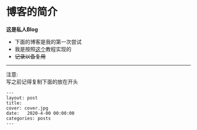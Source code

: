 # 博客的简介
**这是私人Blog**
- 下面的博客是我的第一次尝试
- 我是按照[这个](https://www.cnblogs.com/wxyww/p/xiaoshujiang.html)教程实现的    
- ~~记录以备复用~~

----

注意:  
写之前记得复制下面的放在开头
```
---
layout: post
title: 
cover: cover.jpg
date:   2020-4-00 00:00:00
categories: posts
---
```
